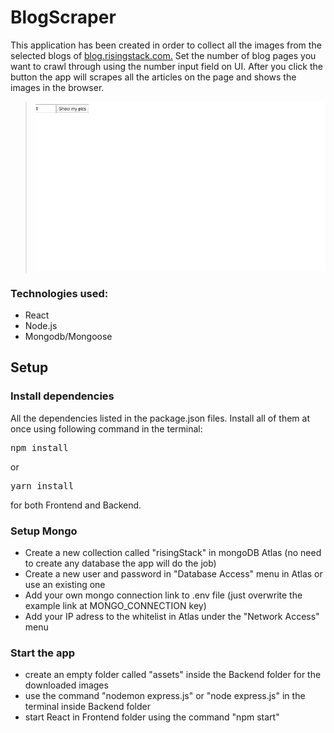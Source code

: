 # BlogScraper

This application has been created in order to collect all the images from the selected blogs of [blog.risingstack.com.](https://blog.risingstack.com/) Set the number of blog pages you want to crawl through using the number input field on UI. After you click the button the app will scrapes all the articles on the page and shows the images in the browser.

> ![](https://github.com/BalazsMikola/images-in-readme/blob/master/risingStack.gif)

### Technologies used: 
- React
- Node.js
- Mongodb/Mongoose

## Setup

### Install dependencies
All the dependencies listed in the package.json files. Install all of them at once using following command in the terminal:
<div class="highlight highlight-source-shell"><pre>npm install</pre></div>
or
<div class="highlight highlight-source-shell"><pre>yarn install</pre></div>
for both Frontend and Backend.

### Setup Mongo
- Create a new collection called "risingStack" in mongoDB Atlas (no need to create any database the app will do the job)
- Create a new user and password in "Database Access" menu in Atlas or use an existing one
- Add your own mongo connection link to .env file (just overwrite the example link at MONGO_CONNECTION key)
- Add your IP adress to the whitelist in Atlas under the "Network Access" menu

### Start the app
- create an empty folder called "assets" inside the Backend folder for the downloaded images
- use the command "nodemon express.js" or "node express.js" in the terminal inside Backend folder
- start React in Frontend folder using the command "npm start"
